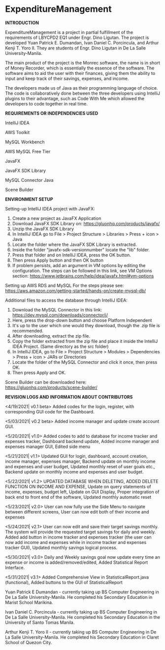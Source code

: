 # ExpenditureManagement


**INTRODUCTION**

ExpenditureManagement is a project in partial fulfillment of the requirements of LBYCPD2 EQ1 under Engr. Dino Ligutan. The project is developed Yuan Patrick E. Dumandan, Ivan Daniel C. Porcincula, and Arthur Kenji T. Yoro II. They are students of Engr. Dino Ligutan in De La Salle University-Manila.

The main product of the project is the Monrec software, the name is in short of Money Recorder, which is essentially the essence of the software. The software aims to aid the user with their finances, giving them the ability to input and keep track of their savings, expenses, and income.

The developers made us of Java as their programming language of choice. The code is collaboratively done between the three developers using IntelliJ plugins to their advantage, such as Code With Me which allowed the developers to code together in real time.


**REQUIREMENTS OR INDEPENDENCIES USED**

IntelliJ IDEA

AWS Toolkit

MySQL Workbench

AWS MySQL Free Tier

JavaFX

JavaFX SDK Library

MySQL Connector Java

Scene Builder


**ENVIRONMENT SETUP**

Setting-up IntelliJ IDEA project with JavaFX:
1. Create a new project as JavaFX Application
2. Download JavaFX SDK Library on: https://gluonhq.com/products/javafx/
3. Unzip the JavaFX SDK Library
4. In IntelliJ IDEA go to File > Project Structure > Libraries > Press + icon > Java
5. Locate the folder where the JavaFX SDK Library is extracted. 
6. Inside the folder "javafx-sdk-versionnumber" locate the "lib" folder.
7. Press that folder and on IntelliJ IDEA, press the OK button.
8. Then press Apply button and then OK button
9. If problem persists, add an argument in VM options by editing the configuration. The steps can be followed in this link, see VM Options section: https://www.jetbrains.com/help/idea/javafx.html#vm-options

Setting up AWS RDS and MySQL
For the steps please see: https://aws.amazon.com/getting-started/hands-on/create-mysql-db/

Additional files to access the database through IntelliJ IDEA:
1. Download the MySQL Connector in this link: https://dev.mysql.com/downloads/connector/j/
2. Here, press the drop-down button and choose Platform Independent
3. It's up to the user which one would they download, though the .zip file is recommended.
4. After downloading, extract the zip file.
5. Copy the folder extracted from the zip file and place it inside the IntelliJ IDEA Project. (Same directory as the src folder)
6. In IntelliJ IDEA, go to File > Project Structure > Modules > Dependencies > Press + icon > JARs or Directories
7. Locate the folder of the MySQL Connector and click it once, then press OK.
8. Then press Apply and OK.

Scene Builder can be downloaded here: https://gluonhq.com/products/scene-builder/

**REVISION LOGS AND INFORMATION ABOUT CONTRIBUTORS**


<4/19/2021| v0.1 beta> Added codes for the login, register, with corresponding GUI code for the Dashboard.

<5/03/2021| v0.2 beta> Added income manager and update create account GUI.

<5/20/2021| v1.0> Added codes to add to database for income tracker and expenses tracker, Dashboard backend update, Added income manager and expenses manager GUI, Edited side menu

<5/21/2021| v1.1> Updated GUI for login, dashboard, account creation, income manager, expenses manager, Backend update on monthly income and expenses and user budget, Updated monthly reset of user goals etc., Backend update on monthly income and expenses and user budget.

<5/22/2021| v1.2> UPDATED DATABASE WHEN DELETING, ADDED DELETE FUNCTION ON INCOME AND EXPENSE, Update on query statements of income, expenses, budget left, Update on GUI Display, Proper integration of back end to front end of the software, Updated monthly automatic reset

<5/23/2021| v2.0> User can now fully use the Side Menu to navigate between different screens, User can now edit both of their income and expenses

<5/24/2021| v2.1> User can now edit and save their target savings monthly. The system will provide the requested target savings for daily and weekly. Added add button in income tracker and expenses tracker (the user can now add income and expenses while in income tracker and expenses tracker GUI), Updated monthly savings logical process.

<5/30/2021| v3.0> Daily and Weekly savings goal now update every time an expense or income is added/removed/edited, Added Statistical Report Interface.

<5/31/2021| v3.1> Added Comprehensive View in StatisticalReport.java (functional), Added buttons to the GUI of StatisticalReport


Yuan Patrick E Dumandan - currently taking up BS Computer Engineering in De La Salle University-Manila. He completed his Secondary Education in Marist School Marikina.

Ivan Daniel C. Porcincula - currently taking up BS Computer Engineering in De La Salle University-Manila. He completed his Secondary Education in the University of Santo Tomas Manila.

Arthur Kenji T. Yoro II - currently taking up BS Computer Engineering in De La Salle University-Manila. He completed his Secondary Education in Claret School of Quezon City.
